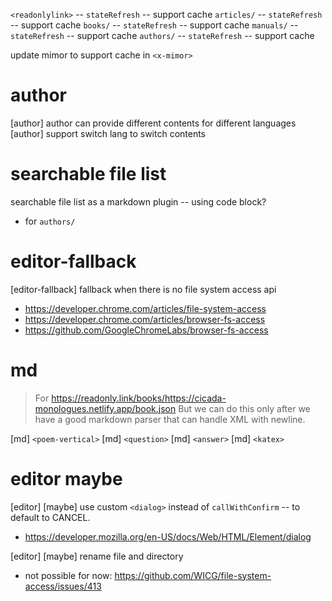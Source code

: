 `<readonlylink>` -- `stateRefresh` -- support cache
`articles/` -- `stateRefresh` -- support cache
`books/` -- `stateRefresh` -- support cache
`manuals/` -- `stateRefresh` -- support cache
`authors/` -- `stateRefresh` -- support cache

update mimor to support cache in `<x-mimor>`

# author

[author] author can provide different contents for different languages
[author] support switch lang to switch contents

# searchable file list

searchable file list as a markdown plugin -- using code block?

- for `authors/`

# editor-fallback

[editor-fallback] fallback when there is no file system access api

- https://developer.chrome.com/articles/file-system-access
- https://developer.chrome.com/articles/browser-fs-access
- https://github.com/GoogleChromeLabs/browser-fs-access

# md

> For https://readonly.link/books/https://cicada-monologues.netlify.app/book.json
> But we can do this only after we have a good markdown parser
> that can handle XML with newline.

[md] `<poem-vertical>`
[md] `<question>`
[md] `<answer>`
[md] `<katex>`

# editor maybe

[editor] [maybe] use custom `<dialog>` instead of `callWithConfirm` -- to default to CANCEL.

- https://developer.mozilla.org/en-US/docs/Web/HTML/Element/dialog

[editor] [maybe] rename file and directory

- not possible for now: https://github.com/WICG/file-system-access/issues/413

